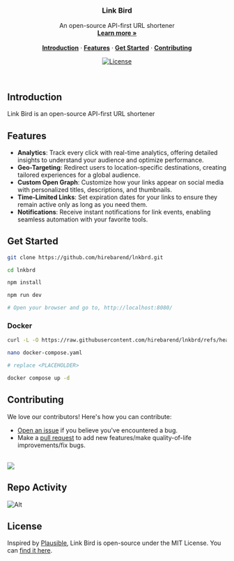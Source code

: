 <h3 align="center">Link Bird</h3>

<p align="center">
    An open-source API-first URL shortener
    <br />
    <a href="https://lnkbrd.com"><strong>Learn more »</strong></a>
    <br />
    <br />
    <a href="#introduction"><strong>Introduction</strong></a> ·
    <a href="#features"><strong>Features</strong></a> ·
    <a href="#get-started"><strong>Get Started</strong></a> ·
    <a href="#contributing"><strong>Contributing</strong></a>
</p>

<p align="center">
  <a href="https://github.com/hirebarend/lnkbrd/blob/main/LICENSE.md">
    <img src="https://img.shields.io/github/license/hirebarend/lnkbrd?label=license&logo=github&color=f80&logoColor=fff" alt="License" />
  </a>
</p>

<br/>

## Introduction

Link Bird is an open-source API-first URL shortener

## Features

- **Analytics**: Track every click with real-time analytics, offering detailed insights to understand your audience and optimize performance.
- **Geo-Targeting**: Redirect users to location-specific destinations, creating tailored experiences for a global audience.
- **Custom Open Graph**: Customize how your links appear on social media with personalized titles, descriptions, and thumbnails.
- **Time-Limited Links**: Set expiration dates for your links to ensure they remain active only as long as you need them.
- **Notifications**: Receive instant notifications for link events, enabling seamless automation with your favorite tools.

## Get Started

```bash
git clone https://github.com/hirebarend/lnkbrd.git

cd lnkbrd

npm install

npm run dev

# Open your browser and go to, http://localhost:8080/
```

### Docker

```bash
curl -L -O https://raw.githubusercontent.com/hirebarend/lnkbrd/refs/heads/main/docker-compose.yaml

nano docker-compose.yaml

# replace <PLACEHOLDER>

docker compose up -d
```

## Contributing

We love our contributors! Here's how you can contribute:

- [Open an issue](https://github.com/hirebarend/lnkbrd/issues) if you believe you've encountered a bug.
- Make a [pull request](https://github.com/hirebarend/lnkbrd/pull) to add new features/make quality-of-life improvements/fix bugs.

<br />

<a href="https://github.com/hirebarend/lnkbrd/graphs/contributors">
  <img src="https://contrib.rocks/image?repo=hirebarend/lnkbrd" />
</a>

## Repo Activity

![Alt](https://repobeats.axiom.co/api/embed/616bc192c7db2f2af8549094bc3a801da418e8a8.svg "Repobeats analytics image")

## License

Inspired by [Plausible](https://plausible.io/), Link Bird is open-source under the MIT License. You can [find it here](https://github.com/hirebarend/lnkbrd/blob/main/LICENSE).